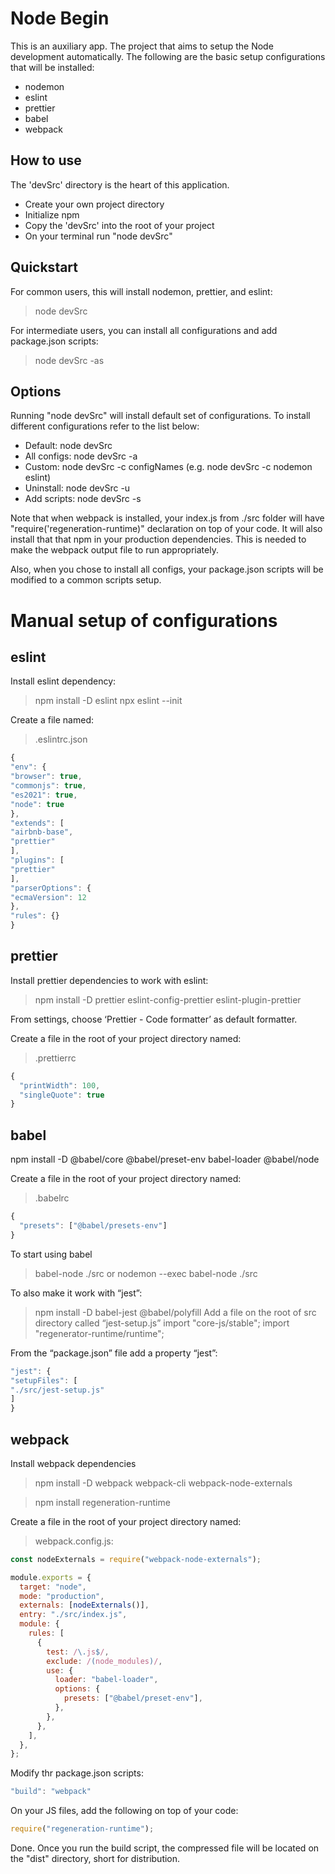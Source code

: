 # Node Begin

This is an auxiliary app. The project that aims to setup the Node development automatically. The following are the basic setup configurations that will be installed:

- nodemon
- eslint
- prettier
- babel
- webpack

## How to use

The 'devSrc' directory is the heart of this application.

- Create your own project directory
- Initialize npm
- Copy the 'devSrc' into the root of your project
- On your terminal run "node devSrc"

## Quickstart

For common users, this will install nodemon, prettier, and eslint:

> node devSrc

For intermediate users, you can install all configurations and add package.json scripts:

> node devSrc -as

## Options

Running "node devSrc" will install default set of configurations. To install different configurations refer to the list below:

- Default: node devSrc
- All configs: node devSrc -a
- Custom: node devSrc -c configNames (e.g. node devSrc -c nodemon eslint)
- Uninstall: node devSrc -u
- Add scripts: node devSrc -s

Note that when webpack is installed, your index.js from ./src folder will have "require('regeneration-runtime)" declaration on top of your code. It will also install that that npm in your production dependencies. This is needed to make the webpack output file to run appropriately.

Also, when you chose to install all configs, your package.json scripts will be modified to a common scripts setup.

# Manual setup of configurations

## eslint

Install eslint dependency:

> npm install -D eslint
> npx eslint --init

Create a file named:

> .eslintrc.json

```javascript
{
"env": {
"browser": true,
"commonjs": true,
"es2021": true,
"node": true
},
"extends": [
"airbnb-base",
"prettier"
],
"plugins": [
"prettier"
],
"parserOptions": {
"ecmaVersion": 12
},
"rules": {}
}
```

## prettier

Install prettier dependencies to work with eslint:

> npm install -D prettier eslint-config-prettier eslint-plugin-prettier

From settings, choose ‘Prettier - Code formatter’ as default formatter.

Create a file in the root of your project directory named:

> .prettierrc

```javascript
{
  "printWidth": 100,
  "singleQuote": true
}
```

## babel

npm install -D @babel/core @babel/preset-env babel-loader @babel/node

Create a file in the root of your project directory named:

> .babelrc

```javascript
{
  "presets": ["@babel/presets-env"]
}
```

To start using babel

> babel-node ./src
> or
> nodemon --exec babel-node ./src

To also make it work with “jest”:

> npm install -D babel-jest @babel/polyfill
> Add a file on the root of src directory called “jest-setup.js”
> import "core-js/stable";
> import "regenerator-runtime/runtime";

From the “package.json” file add a property “jest”:

```javascript
"jest": {
"setupFiles": [
"./src/jest-setup.js"
]
}
```

## webpack

Install webpack dependencies

> npm install -D webpack webpack-cli webpack-node-externals

> npm install regeneration-runtime

Create a file in the root of your project directory named:

> webpack.config.js:

```javascript
const nodeExternals = require("webpack-node-externals");

module.exports = {
  target: "node",
  mode: "production",
  externals: [nodeExternals()],
  entry: "./src/index.js",
  module: {
    rules: [
      {
        test: /\.js$/,
        exclude: /(node_modules)/,
        use: {
          loader: "babel-loader",
          options: {
            presets: ["@babel/preset-env"],
          },
        },
      },
    ],
  },
};
```

Modify thr package.json scripts:

```javascript
"build": "webpack"
```

On your JS files, add the following on top of your code:

```javascript
require("regeneration-runtime");
```

Done. Once you run the build script, the compressed file will be located on the "dist" directory, short for distribution.
